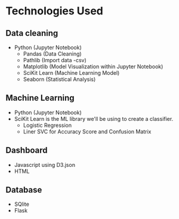 # Technologies Used


## Data cleaning
- Python (Jupyter Notebook)
    - Pandas (Data Cleaning)
    - Pathlib (Import data -csv)
    - Matplotlib (Model Visualization within Jupyter Notebook)
    - SciKit Learn (Machine Learning Model)
    - Seaborn (Statistical Analysis) 

## Machine Learning
- Python (Jupyter Notebook)
- SciKit Learn is the ML library we'll be using to create a classifier. 
    - Logistic Regression
    - Liner SVC for Accuracy Score and Confusion Matrix
    

## Dashboard
- Javascript using D3.json
- HTML

##  Database
- SQlite
- Flask

